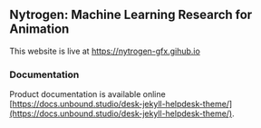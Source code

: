 

## Nytrogen: Machine Learning Research for Animation

This website is live at https://nytrogen-gfx.gihub.io

### Documentation
Product documentation is available online
[https://docs.unbound.studio/desk-jekyll-helpdesk-theme/](https://docs.unbound.studio/desk-jekyll-helpdesk-theme/).
